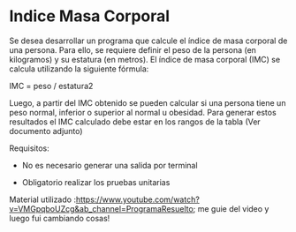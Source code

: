 # Indice Masa Corporal
Se desea desarrollar un programa que calcule el índice de masa corporal de una persona. Para ello, se requiere definir el peso de la persona (en kilogramos) y su estatura (en metros). El índice de masa corporal (IMC) se calcula utilizando la siguiente fórmula:


IMC = peso / estatura2

Luego, a partir del IMC obtenido se pueden calcular si una persona tiene un peso normal, inferior o superior al normal u obesidad. Para generar estos resultados el IMC calculado debe estar en los rangos de la tabla (Ver documento adjunto)

Requisitos:
- No es necesario generar una salida por terminal

- Obligatorio realizar los pruebas unitarias


Material utilizado :https://www.youtube.com/watch?v=VMGpqboUZcg&ab_channel=ProgramaResuelto;
me guie del video y luego fui cambiando cosas!